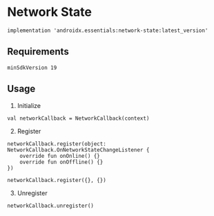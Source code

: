 # Network State
```
implementation 'androidx.essentials:network-state:latest_version'
```
## Requirements
```
minSdkVersion 19
```
## Usage
1. Initialize
```
val networkCallback = NetworkCallback(context)
```
2. Register
```
networkCallback.register(object: NetworkCallback.OnNetworkStateChangeListener {
	override fun onOnline() {}
	override fun onOffline() {}
})
```
```
networkCallback.register({}, {})
```
3. Unregister
```
networkCallback.unregister()
```
